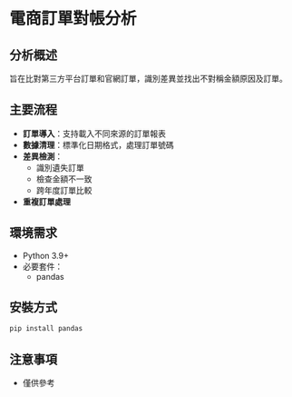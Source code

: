 # 電商訂單對帳分析

##  分析概述

旨在比對第三方平台訂單和官網訂單，識別差異並找出不對稱金額原因及訂單。

## 主要流程

- **訂單導入**：支持載入不同來源的訂單報表
- **數據清理**：標準化日期格式，處理訂單號碼
- **差異檢測**：
  * 識別遺失訂單
  * 檢查金額不一致
  * 跨年度訂單比較
- **重複訂單處理**


##  環境需求

- Python 3.9+
- 必要套件：
  - pandas

## 安裝方式

```bash
pip install pandas
```

##  注意事項

- 僅供參考
